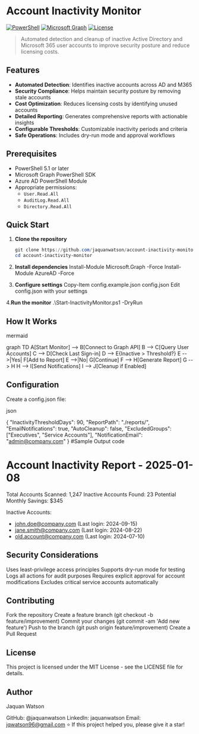 # Account Inactivity Monitor

[![PowerShell](https://img.shields.io/badge/PowerShell-5.1%2B-blue)](https://github.com/PowerShell/PowerShell)
[![Microsoft Graph](https://img.shields.io/badge/Microsoft%20Graph-API-green)](https://docs.microsoft.com/en-us/graph/)
[![License](https://img.shields.io/badge/license-MIT-blue.svg)](LICENSE)

> Automated detection and cleanup of inactive Active Directory and Microsoft 365 user accounts to improve security posture and reduce licensing costs.

## Features

- **Automated Detection**: Identifies inactive accounts across AD and M365
- **Security Compliance**: Helps maintain security posture by removing stale accounts
- **Cost Optimization**: Reduces licensing costs by identifying unused accounts
- **Detailed Reporting**: Generates comprehensive reports with actionable insights
- **Configurable Thresholds**: Customizable inactivity periods and criteria
- **Safe Operations**: Includes dry-run mode and approval workflows

## Prerequisites

- PowerShell 5.1 or later
- Microsoft Graph PowerShell SDK
- Azure AD PowerShell Module
- Appropriate permissions:
  - `User.Read.All`
  - `AuditLog.Read.All`
  - `Directory.Read.All`

## Quick Start

1. **Clone the repository**
   ```powershell
   git clone https://github.com/jaquanwatson/account-inactivity-monitor.git
   cd account-inactivity-monitor
   
2. **Install dependencies**
Install-Module Microsoft.Graph -Force
Install-Module AzureAD -Force

3. **Configure settings**
Copy-Item config.example.json config.json
Edit config.json with your settings

4.**Run the monitor**
.\Start-InactivityMonitor.ps1 -DryRun

## How It Works

mermaid

graph TD
    A[Start Monitor] --> B[Connect to Graph API]
    B --> C[Query User Accounts]
    C --> D[Check Last Sign-in]
    D --> E{Inactive > Threshold?}
    E -->|Yes| F[Add to Report]
    E -->|No| G[Continue]
    F --> H[Generate Report]
    G --> H
    H --> I[Send Notifications]
    I --> J[Cleanup if Enabled]

## Configuration
Create a config.json file:

json

{
  "InactivityThresholdDays": 90,
  "ReportPath": "./reports/",
  "EmailNotifications": true,
  "AutoCleanup": false,
  "ExcludedGroups": ["Executives", "Service Accounts"],
  "NotificationEmail": "admin@company.com"
}
#Sample Output
code

Account Inactivity Report - 2025-01-08
==========================================
Total Accounts Scanned: 1,247
Inactive Accounts Found: 23
Potential Monthly Savings: $345

Inactive Accounts:
- john.doe@company.com (Last login: 2024-09-15)
- jane.smith@company.com (Last login: 2024-08-22)
- old.account@company.com (Last login: 2024-07-10)

## Security Considerations
Uses least-privilege access principles
Supports dry-run mode for testing
Logs all actions for audit purposes
Requires explicit approval for account modifications
Excludes critical service accounts automatically

## Contributing
Fork the repository
Create a feature branch (git checkout -b feature/improvement)
Commit your changes (git commit -am 'Add new feature')
Push to the branch (git push origin feature/improvement)
Create a Pull Request
## License
This project is licensed under the MIT License - see the LICENSE file for details.

## Author
Jaquan Watson

GitHub: @jaquanwatson
LinkedIn: jaquanwatson
Email: jqwatson96@gmail.com
⭐ If this project helped you, please give it a star!